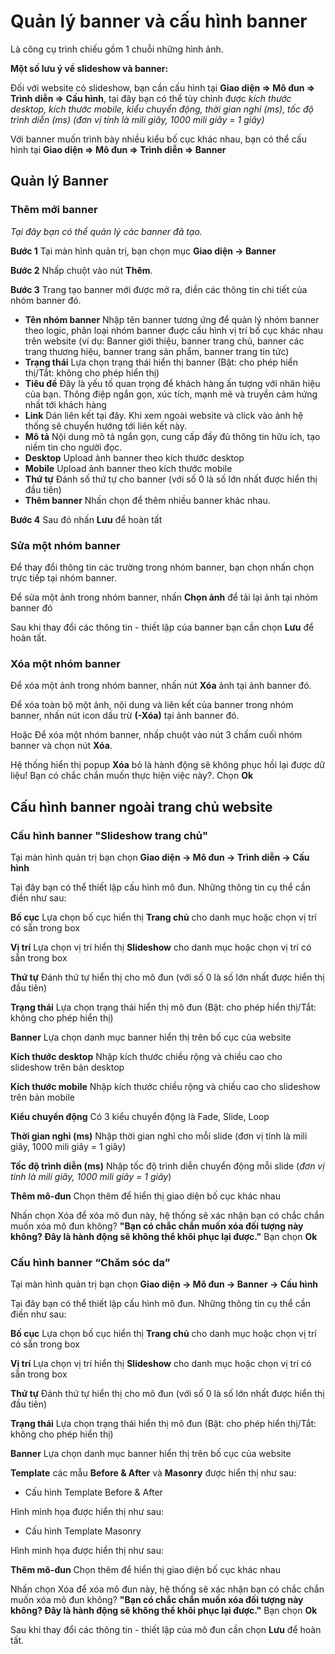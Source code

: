 # Quản lý banner và cấu hình banner

Là công cụ trình chiếu gồm 1 chuỗi những hình ảnh.

**Một số lưu ý về slideshow và banner:**

Đối với website có slideshow, bạn cần cấu hình tại **Giao diện => Mô đun => Trình diễn => Cấu hình**, tại đây bạn có thể tùy chỉnh được _kích thước desktop, kích thước mobile, kiểu chuyển động, thời gian nghỉ (ms), tốc độ trình diễn (ms) (đơn vị tính là mili giây, 1000 mili giây = 1 giây)_

Với banner muốn trình bày nhiều kiểu bố cục khác nhau, bạn có thể cấu hình tại **Giao diện => Mô đun => Trình diễn => Banner**

## Quản lý Banner

### Thêm mới banner

_Tại đây bạn có thể quản lý các banner đã tạo._

**Bước 1** Tại màn hình quản trị, bạn chọn mục **Giao diện -> Banner**

**Bước 2** Nhấp chuột vào nút **Thêm**. 

**Bước 3** Trang tạo banner mới được mở ra, điền các thông tin chi tiết của nhóm banner đó.

- **Tên nhóm banner** Nhập tên banner tương ứng để quản lý nhóm banner theo logic, phân loại nhóm banner đuợc cấu hình vị trí bố cục khác nhau trên website (ví dụ: Banner giới thiệu, banner trang chủ, banner các trang thương hiệu, banner trang sản phẩm, banner trang tin tức)
- **Trạng thái** Lựa chọn trạng thái hiển thị banner (Bật: cho phép hiển thị/Tắt: không cho phép hiển thị)
- **Tiêu đề** Đây là yếu tố quan trọng để khách hàng ấn tượng với nhãn hiệu của bạn. Thông điệp ngắn gọn, xúc tích, mạnh mẽ và truyền cảm hứng nhất tới khách hàng
- **Link** Dán liên kết tại đây. Khi xem ngoài website và click vào ảnh hệ thống sẽ chuyển hướng tới liên kết này.
- **Mô tả** Nội dung mô tả ngắn gọn, cung cấp đầy đủ thông tin hữu ích, tạo niềm tin cho người đọc.
- **Desktop** Upload ảnh banner theo kích thước desktop
- **Mobile** Upload ảnh banner theo kích thước mobile
- **Thứ tự** Đánh số thứ tự cho banner (với số 0 là số lớn nhất được hiển thị đầu tiên)
- **Thêm banner** Nhấn chọn để thêm nhiều banner khác nhau.

**Bước 4** Sau đó nhấn **Lưu** để hoàn tất

### Sửa một nhóm banner

Để thay đổi thông tin các trường trong nhóm banner, bạn chọn nhấn chọn trực tiếp tại nhóm banner.

Để sửa một ảnh trong nhóm banner, nhấn **Chọn ảnh** để tải lại ảnh tại nhóm banner đó

Sau khi thay đổi các thông tin - thiết lập của banner bạn cần chọn **Lưu** để hoàn tất.

### Xóa một nhóm banner

Để xóa một ảnh trong nhóm banner, nhấn nút **Xóa** ảnh tại ảnh banner đó.

Để xóa toàn bộ một ảnh, nội dung và liên kết của banner trong nhóm banner, nhấn nút icon dấu trừ **(-Xóa)** tại ảnh banner đó.

Hoặc Để xóa một nhóm banner, nhấp chuột vào nút 3 chấm cuối nhóm banner và chọn nút **Xóa**.

Hệ thống hiển thị popup **Xóa** bỏ là hành động sẽ không phục hồi lại được dữ liệu! Bạn có chắc chắn muốn thực hiện việc này?. Chọn **Ok**

## Cấu hình banner ngoài trang chủ website

### Cấu hình banner "Slideshow trang chủ"

Tại màn hình quản trị bạn chọn **Giao diện -> Mô đun -> Trình diễn -> Cấu hình**

Tại đây bạn có thể thiết lập cấu hình mô đun. Những thông tin cụ thể cần điền như sau:

**Bố cục** Lựa chọn bố cục hiển thị **Trang chủ** cho danh mục hoặc chọn vị trí có sẵn trong box

**Vị trí** Lựa chọn vị trí hiển thị **Slideshow** cho danh mục hoặc chọn vị trí có sẵn trong box

**Thứ tự** Đánh thứ tự hiển thị cho mô đun (với số 0 là số lớn nhất được hiển thị đầu tiên)

**Trạng thái** Lựa chọn trạng thái hiển thị mô đun (Bật: cho phép hiển thị/Tắt: không cho phép hiển thị)

**Banner** Lựa chọn danh mục banner hiển thị trên bố cục của website

**Kích thước desktop** Nhập kích thước chiều rộng và chiều cao cho slideshow trên bản desktop

**Kích thước mobile** Nhập kích thước chiều rộng và chiều cao cho slideshow trên bản mobile

**Kiểu chuyển động** Có 3 kiểu chuyển động là Fade, Slide, Loop

**Thời gian nghỉ (ms)** Nhập thời gian nghỉ cho mỗi slide (đơn vị tính là mili giây, 1000 mili giây = 1 giây)

**Tốc độ trình diễn (ms)** Nhập tốc độ trình diễn chuyển động mỗi slide (_đơn vị tính là mili giây, 1000 mili giây = 1 giây_)

**Thêm mô-đun** Chọn thêm để hiển thị giao diện bố cục khác nhau

Nhấn chọn Xóa để xóa mô đun này, hệ thống sẽ xác nhận bạn có chắc chắn muốn xóa mô đun không? **"Bạn có chắc chắn muốn xóa đối tượng này không? Đây là hành động sẽ không thể khôi phục lại được."** Bạn chọn **Ok**

### Cấu hình banner “Chăm sóc da”

Tại màn hình quản trị bạn chọn **Giao diện -> Mô đun -> Banner -> Cấu hình**

Tại đây bạn có thể thiết lập cấu hình mô đun. Những thông tin cụ thể cần điền như sau:

**Bố cục** Lựa chọn bố cục hiển thị **Trang chủ** cho danh mục hoặc chọn vị trí có sẵn trong box

**Vị trí** Lựa chọn vị trí hiển thị **Slideshow** cho danh mục hoặc chọn vị trí có sẵn trong box

**Thứ tự** Đánh thứ tự hiển thị cho mô đun (với số 0 là số lớn nhất được hiển thị đầu tiên)

**Trạng thái** Lựa chọn trạng thái hiển thị mô đun (Bật: cho phép hiển thị/Tắt: không cho phép hiển thị)

**Banner** Lựa chọn danh mục banner hiển thị trên bố cục của website

**Template** các mẫu **Before & After** và **Masonry** được hiển thị như sau:

- Cấu hình Template Before & After


Hình minh họa được hiển thị như sau:

- Cấu hình Template Masonry


Hình minh họa được hiển thị như sau:

**Thêm mô-đun** Chọn thêm để hiển thị giao diện bố cục khác nhau

Nhấn chọn Xóa để xóa mô đun này, hệ thống sẽ xác nhận bạn có chắc chắn muốn xóa mô đun không? **"Bạn có chắc chắn muốn xóa đối tượng này không? Đây là hành động sẽ không thể khôi phục lại được."** Bạn chọn **Ok**

Sau khi thay đổi các thông tin - thiết lập của mô đun cần chọn **Lưu** để hoàn tất.
